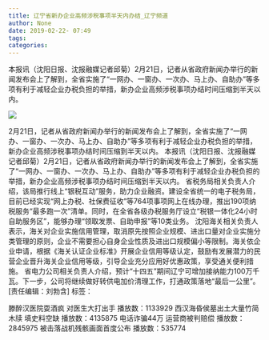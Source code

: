 ```yaml
---
title: 辽宁省新办企业高频涉税事项半天内办结_辽宁频道
author: None
date: 2019-02-22- 07:49
tags: 
categories: 
---
```

本报讯（沈阳日报、沈报融媒记者邱菊）2月21日，记者从省政府新闻办举行的新闻发布会上了解到，全省实施了“一网办、一窗办、一次办、马上办、自助办”等多项有利于减轻企业办税负担的举措，新办企业高频涉税事项办结时间压缩到半天以内。
<!-- more -->
                
<img align="center" border="0" src="http://p2.ifengimg.com/a/2016/0810/204c433878d5cf9size1_w16_h16.png" />
                
            
2月21日，记者从省政府新闻办举行的新闻发布会上了解到，全省实施了“一网办、一窗办、一次办、马上办、自助办”等多项有利于减轻企业办税负担的举措，新办企业高频涉税事项办结时间压缩到半天以内。
本报讯（沈阳日报、沈报融媒记者邱菊）2月21日，记者从省政府新闻办举行的新闻发布会上了解到，全省实施了“一网办、一窗办、一次办、马上办、自助办”等多项有利于减轻企业办税负担的举措，新办企业高频涉税事项办结时间压缩到半天以内。
省税务局相关负责人介绍，该局推行线上“银税互动”服务，助力企业融资。建设全省统一的电子税务局，目前已经实现“网上办税、社保费征收”等764项事项网上在线办理，推出190项纳税服务“最多跑一次”清单。同时，在全省各级办税服务厅设立“税银一体化24小时自助服务区”，能够办理“领取发票、自助申报”等10类业务。
沈阳海关相关负责人表示，海关对企业实施信用管理，取消原先按照企业规模、进出口量对企业实施分类管理的原则，企业不需要担心自身企业性质及进出口规模偏小等限制。海关依企业申请，根据《海关认证企业标准》开展企业信用等级认定，鼓励有发展潜力的民营企业晋升海关企业信用等级，引导企业充分应用好优惠政策，享受通关便利措施。
省电力公司相关负责人介绍，预计“十四五”期间辽宁可增加接纳能力100万千瓦。下一步，公司将继续做好转供电加价清理工作，打通政策落地“最后一公里”。
[责任编辑：刘勃含]
标签：
 
             
滕醉汉医院耍酒疯 对医生大打出手
播放数：1133929
西汉海昏侯墓出土大量竹简木牍 填史料空缺
播放数：4135875
电话诈骗44万 运营商被判赔偿
播放数：2845975
被击落战机残骸画面首度公布
播放数：535774
